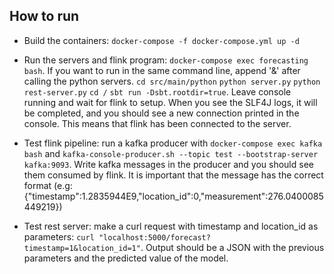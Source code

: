 ## How to run

- Build the containers: `docker-compose -f docker-compose.yml up -d`

- Run the servers and flink program: `docker-compose exec forecasting bash`. If you want to run in the same command line, append '&' after calling the python servers. `cd src/main/python` `python server.py` `python rest-server.py` `cd /` `sbt run -Dsbt.rootdir=true`. Leave console running and wait for flink to setup. When you see the SLF4J logs, it will be completed, and you should see a new connection printed in the console. This means that flink has been connected to the server.
- Test flink pipeline: run a kafka producer with `docker-compose exec kafka bash` and `kafka-console-producer.sh --topic test --bootstrap-server kafka:9093`. Write kafka messages in the producer and you should see them consumed by flink. It is important that the message has the correct format (e.g: {"timestamp":1.2835944E9,"location_id":0,"measurement":276.0400085449219})
- Test rest server: make a curl request with timestamp and location_id as parameters: `curl "localhost:5000/forecast?timestamp=1&location_id=1"`. Output should be a JSON with the previous parameters and the predicted value of the model.